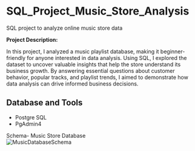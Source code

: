 # SQL_Project_Music_Store_Analysis
SQL project to analyze online music store data

**Project Description:**

In this project, I analyzed a music playlist database, making it beginner-friendly for anyone interested in data analysis. Using SQL, I explored the dataset to uncover valuable insights that help the store understand its business growth. By answering essential questions about customer behavior, popular tracks, and playlist trends, I aimed to demonstrate how data analysis can drive informed business decisions.


## Database and Tools
* Postgre SQL
* PgAdmin4

Schema- Music Store Database  
![MusicDatabaseSchema](https://user-images.githubusercontent.com/112153548/213707717-bfc9f479-52d9-407b-99e1-e94db7ae10a3.png)
